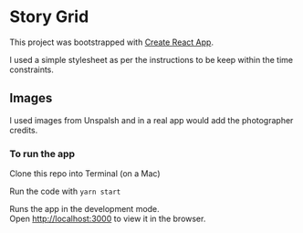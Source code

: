 # Story Grid

This project was bootstrapped with [Create React App](https://github.com/facebook/create-react-app).

I used a simple stylesheet as per the instructions to be keep within the time constraints. 

## Images
  
I used images from Unspalsh and in a real app would add the photographer credits.

### To run the app

Clone this repo into Terminal (on a Mac)
  
Run the code with ```yarn start```

Runs the app in the development mode.\
Open [http://localhost:3000](http://localhost:3000) to view it in the browser.
